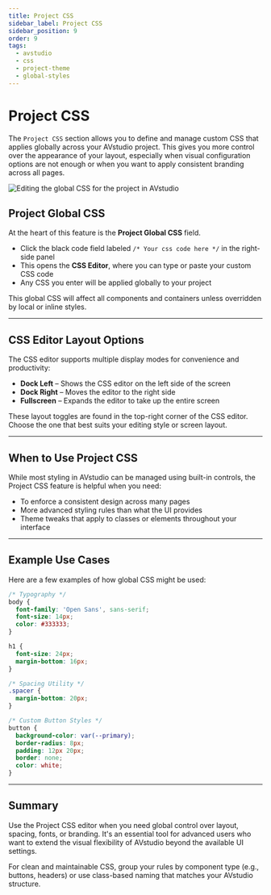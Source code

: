 ```yaml
---
title: Project CSS
sidebar_label: Project CSS
sidebar_position: 9
order: 9
tags:
  - avstudio
  - css
  - project-theme
  - global-styles
---
```


# Project CSS

The `Project CSS` section allows you to define and manage custom CSS that applies globally across your AVstudio project. This gives you more control over the appearance of your layout, especially when visual configuration options are not enough or when you want to apply consistent branding across all pages.

![Editing the global CSS for the project in AVstudio](./img/project-css-configuration.png)

## Project Global CSS

At the heart of this feature is the **Project Global CSS** field.

- Click the black code field labeled `/* Your css code here */` in the right-side panel  
- This opens the **CSS Editor**, where you can type or paste your custom CSS code  
- Any CSS you enter will be applied globally to your project

This global CSS will affect all components and containers unless overridden by local or inline styles.

---

## CSS Editor Layout Options

The CSS editor supports multiple display modes for convenience and productivity:

- **Dock Left** – Shows the CSS editor on the left side of the screen  
- **Dock Right** – Moves the editor to the right side  
- **Fullscreen** – Expands the editor to take up the entire screen

These layout toggles are found in the top-right corner of the CSS editor. Choose the one that best suits your editing style or screen layout.

---

## When to Use Project CSS

While most styling in AVstudio can be managed using built-in controls, the Project CSS feature is helpful when you need:

- To enforce a consistent design across many pages  
- More advanced styling rules than what the UI provides  
- Theme tweaks that apply to classes or elements throughout your interface

---

## Example Use Cases

Here are a few examples of how global CSS might be used:

```css
/* Typography */
body {
  font-family: 'Open Sans', sans-serif;
  font-size: 14px;
  color: #333333;
}

h1 {
  font-size: 24px;
  margin-bottom: 16px;
}

/* Spacing Utility */
.spacer {
  margin-bottom: 20px;
}

/* Custom Button Styles */
button {
  background-color: var(--primary);
  border-radius: 8px;
  padding: 12px 20px;
  border: none;
  color: white;
}
```
---

## Summary
Use the Project CSS editor when you need global control over layout, spacing, fonts, or branding. It's an essential tool for advanced users who want to extend the visual flexibility of AVstudio beyond the available UI settings.

For clean and maintainable CSS, group your rules by component type (e.g., buttons, headers) or use class-based naming that matches your AVstudio structure.